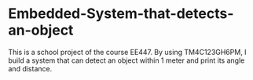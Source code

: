 # Embedded-System-that-detects-an-object
This is a school project of the course EE447. By using TM4C123GH6PM, I build a system that can detect an object within 1 meter and print its angle and distance.
